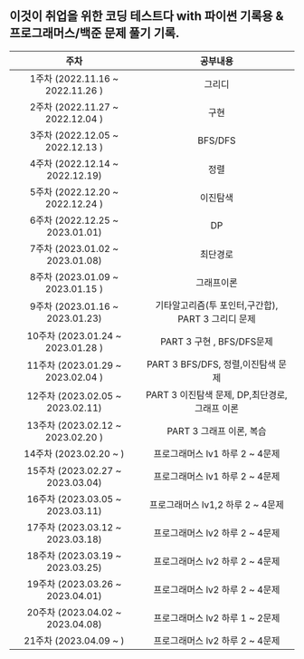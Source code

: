 ## 이것이 취업을 위한 코딩 테스트다 with 파이썬 기록용 & 프로그래머스/백준 문제 풀기 기록.

|               주차                |                      공부내용                      |
| :-------------------------------: | :------------------------------------------------: |
| 1주차 (2022.11.16 ~ 2022.11.26 )  |                       그리디                       |
| 2주차 (2022.11.27 ~ 2022.12.04 )  |                        구현                        |
| 3주차 (2022.12.05 ~ 2022.12.13 )  |                      BFS/DFS                       |
|  4주차 (2022.12.14 ~ 2022.12.19)  |                        정렬                        |
| 5주차 (2022.12.20 ~ 2022.12.24 )  |                      이진탐색                      |
|  6주차 (2022.12.25 ~ 2023.01.01)  |                         DP                         |
|  7주차 (2023.01.02 ~ 2023.01.08)  |                      최단경로                      |
| 8주차 (2023.01.09 ~ 2023.01.15 )  |                     그래프이론                     |
|  9주차 (2023.01.16 ~ 2023.01.23)  | 기타알고리즘(투 포인터,구간합), PART 3 그리디 문제 |
| 10주차 (2023.01.24 ~ 2023.01.28 ) |             PART 3 구현 , BFS/DFS문제              |
| 11주차 (2023.01.29 ~ 2023.02.04 ) |         PART 3 BFS/DFS, 정렬,이진탐색 문제         |
| 12주차 (2023.02.05 ~ 2023.02.11)  |   PART 3 이진탐색 문제, DP,최단경로,그래프 이론    |
| 13주차 (2023.02.12 ~ 2023.02.20 ) |              PART 3 그래프 이론, 복습              |
|      14주차 (2023.02.20 ~ )       |                 프로그래머스 lv1 하루 2 ~ 4문제                  |
|      15주차 (2023.02.27 ~ 2023.03.04)       |                 프로그래머스 lv1 하루 2 ~ 4문제                  |
|      16주차 (2023.03.05 ~ 2023.03.11)       |                 프로그래머스 lv1,2 하루 2 ~ 4문제                  |
|      17주차 (2023.03.12 ~ 2023.03.18)       |                 프로그래머스 lv2 하루 2 ~ 4문제                  |
|      18주차 (2023.03.19 ~ 2023.03.25)       |                 프로그래머스 lv2 하루 2 ~ 4문제                  |
|      19주차 (2023.03.26 ~ 2023.04.01)       |                 프로그래머스 lv2 하루 2 ~ 4문제                  |
|      20주차 (2023.04.02 ~ 2023.04.08)       |                 프로그래머스 lv2 하루 1 ~ 2문제                  |
|      21주차 (2023.04.09 ~ )       |                 프로그래머스 lv2 하루 2 ~ 4문제                  |
